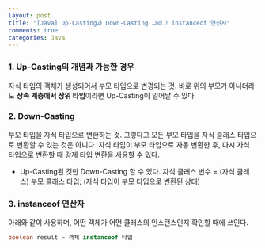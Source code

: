 ```yaml
---
layout: post
title: "[Java] Up-Casting과 Down-Casting 그리고 instanceof 연산자"
comments: true
categories: Java
---
```


### 1. Up-Casting의 개념과 가능한 경우
자식 타입의 객체가 생성되어서 부모 타입으로 변경되는 것. 바로 위의 부모가 아니더라도 **상속 계층에서 상위 타입**이라면 Up-Casting이 일어날 수 있다.

### 2. Down-Casting
부모 타입을 자식 타입으로 변환하는 것. 그렇다고 모든 부모 타입을 자식 클래스 타입으로 변환할 수 있는 것은 아니다. 자식 타입이 부모 타입으로 자동 변환한 후, 다시 자식 타입으로 변환할 때 강제 타입 변환을 사용할 수 있다.

- Up-Casting된 것만 Down-Casting 할 수 있다.
		자식 클래스 변수 = (자식 클래스) 부모 클래스 타입;
        								(자식 타입이 부모 타입으로 변환된 상태)
                                        
### 3. instanceof 연산자
아래와 같이 사용하며, 어떤 객체가 어떤 클래스의 인스턴스인지 확인할 때에 쓰인다.

```java
boolean result = 객체 instanceof 타입
```